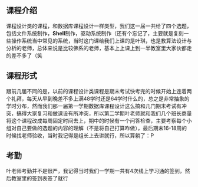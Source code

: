 ## 课程介绍
课程设计类的课程，和数据库课程设计一样类型，我们这一届一共给了四个选题，包括文件系统制作，**Shell**制作，驱动系统制作（还有个忘记了，主要就是复刻一些操作系统当中常见的系统，当时这门课给我们上课的是叶琪，也是教算法设计与分析的老师，总体来说是比较佛系的老师，基本上上课上到一半教室里大家伙都走的差不多了（笑
## 课程形式
跟前几届不同的是，以前的课程设计类课程是期末考试快考完的时候开始上连着两个礼拜，每天从早到晚差不多上满48学时还是64学时什么的，总之是非常抽象的学时分布，然而我们那一届第一学期数据库课程设计这么搞和几门期末考试有冲突，搞得大家复习和做课设有所冲突，所以第二学期叶老师就和我们几个班长商量将这个课程改成每周固定时间去上，期中的时候有一个问答检查，主要考察每个小组对自己要做的选题的内容的理解（不是将自己打算咋做），最后期末16-18周的时候找老师验收，当时我记得是组长上去讲就行，所以算躺了：P
## 考勤
叶老师考勤并不是很严，我记得当时我们一学期一共有4次线上学习通的签到，然后教室里的签到表签了就行
